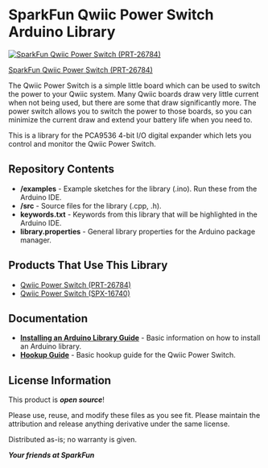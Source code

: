 SparkFun Qwiic Power Switch Arduino Library
========================================

[![SparkFun Qwiic Power Switch (PRT-26784)](https://cdn.sparkfun.com/r/600-600/assets/parts/2/7/8/6/7/PRT-26784-Qwiic-Power-Switch-Feature.jpg)](https://www.sparkfun.com/products/26784)

[SparkFun Qwiic Power Switch (PRT-26784)](https://www.sparkfun.com/products/26784)

The Qwiic Power Switch is a simple little board which can be used to switch the power to your Qwiic
system. Many Qwiic boards draw very little current when not being used, but there are some that draw
significantly more. The power switch allows you to switch the power to those boards, so you can minimize the
current draw and extend your battery life when you need to.

This is a library for the PCA9536 4-bit I/O digital expander which lets you control and monitor the Qwiic Power Switch.

## Repository Contents

- **/examples** - Example sketches for the library (.ino). Run these from the Arduino IDE.
- **/src** - Source files for the library (.cpp, .h).
- **keywords.txt** - Keywords from this library that will be highlighted in the Arduino IDE.
- **library.properties** - General library properties for the Arduino package manager.

## Products That Use This Library

- [Qwiic Power Switch (PRT-26784)](https://www.sparkfun.com/products/26784)
- [Qwiic Power Switch (SPX-16740)](https://www.sparkfun.com/products/16740)

## Documentation

- **[Installing an Arduino Library Guide](https://learn.sparkfun.com/tutorials/installing-an-arduino-library)** - Basic information on how to install an Arduino library.
- **[Hookup Guide](https://docs.sparkfun.com/SparkFun_Qwiic_Power_Switch/)** - Basic hookup guide for the Qwiic Power Switch.

## License Information

This product is _**open source**_!

Please use, reuse, and modify these files as you see fit.
Please maintain the attribution and release anything derivative under the same license.

Distributed as-is; no warranty is given.

**_Your friends at SparkFun_**


